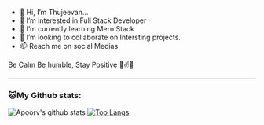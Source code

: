 - 👋 Hi, I’m Thujeevan... 
- 👀 I’m interested in Full Stack Developer
- 🌱 I’m currently learning Mern Stack
- 💞️ I’m looking to collaborate on Intersting projects.
- 📫 Reach me on social Medias

Be Calm Be humble, Stay Positive 🤙✌️💫 

---
### 🐱My Github stats:
![Apoorv's github stats](https://github-readme-stats.vercel.app/api?username=Thujeevan-Dev&show_icons=true&title_color=ffc857&icon_color=8ac926&text_color=daf7dc&bg_color=151515&hide=[stars])
[![Top Langs](https://github-readme-stats.vercel.app/api/top-langs/?username=Thujeevan-Dev&layout=compact&text_color=daf7dc&bg_color=151515)](https://github.com/Thujeevan-Dev/github-readme-stats)

<!---
Thujeevan-Dev/Thujeevan-Dev is a ✨ special ✨ repository because its `README.md` (this file) appears on your GitHub profile.
You can click the Preview link to take a look at your changes.
--->
